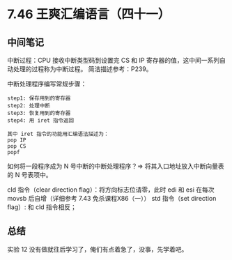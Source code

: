 # 7.46 王爽汇编语言（四十一）

## 中间笔记
中断过程：CPU 接收中断类型码到设置完 CS 和 IP 寄存器的值，这中间一系列自动处理的过程称为中断过程。
简洁描述参考：P239。

中断处理程序编写常规步骤：
```shell
step1: 保存用到的寄存器
step2: 处理中断
step3: 恢复用到的寄存器
step4: 用 iret 指令返回

其中 iret 指令的功能用汇编语法描述为：
pop IP
pop CS
popf
```

如何将一段程序成为 N 号中断的中断处理程序？=> 将其入口地址放入中断向量表的 N 号表项中。

cld 指令（clear direction flag）：将方向标志位请零，此时 edi 和 esi 在每次 movsb 后自增（详细参考 7.43 免杀课程X86（一））
std 指令（set direction flag）: 和 cld 指令相反；


## 总结
实验 12 没有做就往后学习了，俺们有点着急了，没事，先学着吧。
